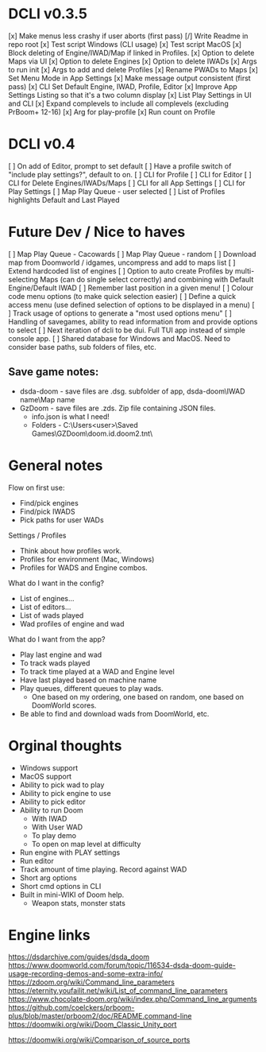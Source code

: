 # DCLI v0.3.5
[x] Make menus less crashy if user aborts (first pass)
[/] Write Readme in repo root
[x] Test script Windows (CLI usage)
[x] Test script MacOS
[x] Block deleting of Engine/IWAD/Map if linked in Profiles.
[x] Option to delete Maps via UI
[x] Option to delete Engines
[x] Option to delete IWADs
[x] Args to run init
[x] Args to add and delete Profiles
[x] Rename PWADs to Maps
[x] Set Menu Mode in App Settings
[x] Make message output consistent (first pass)
[x] CLI Set Default Engine, IWAD, Profile, Editor
[x] Improve App Settings Listing so that it's a two column display
[x] List Play Settings in UI and CLI
[x] Expand complevels to include all complevels (excluding PrBoom+ 12-16)
[x] Arg for play-profile <profile name>
[x] Run count on Profile

# DCLI v0.4
[ ] On add of Editor, prompt to set default
[ ] Have a profile switch of "include play settings?", default to on.
[ ] CLI for Profile
[ ] CLI for Editor
[ ] CLI for Delete Engines/IWADs/Maps
[ ] CLI for all App Settings
[ ] CLI for Play Settings
[ ] Map Play Queue - user selected
[ ] List of Profiles highlights Default and Last Played

# Future Dev / Nice to haves
[ ] Map Play Queue - Cacowards
[ ] Map Play Queue - random
[ ] Download map from Doomworld / idgames, uncompress and add to maps list
[ ] Extend hardcoded list of engines
[ ] Option to auto create Profiles by multi-selecting Maps (can do single select correctly) and combining with Default Engine/Default IWAD
[ ] Remember last position in a given menu!
[ ] Colour code menu options (to make quick selection easier)
[ ] Define a quick access menu (use defined selection of options to be displayed in a menu)
[ ] Track usage of options to generate a "most used options menu"
[ ] Handling of savegames, ability to read information from and provide options to select
[ ] Next iteration of dcli to be dui. Full TUI app instead of simple console app.
[ ] Shared database for Windows and MacOS. Need to consider base paths, sub folders of files, etc.

## Save game notes:
 - dsda-doom - save files are .dsg. subfolder of app, dsda-doom\IWAD name\Map name
 - GzDoom - save files are .zds. Zip file containing JSON files.
    - info.json is what I need!
    - Folders - C:\Users\<user>\Saved Games\GZDoom\doom.id.doom2.tnt\

# General notes
Flow on first use:
 - Find/pick engines
 - Find/pick IWADS
 - Pick paths for user WADs

Settings / Profiles
 - Think about how profiles work.
 - Profiles for environment (Mac, Windows)
 - Profiles for WADS and Engine combos.

What do I want in the config?
 - List of engines...
 - List of editors...
 - List of wads played
 - Wad profiles of engine and wad

What do I want from the app?
 - Play last engine and wad
 - To track wads played
 - To track time played at a WAD and Engine level
 - Have last played based on machine name
 - Play queues, different queues to play wads.
    - One based on my ordering, one based on random, one based on DoomWorld scores.
 - Be able to find and download wads from DoomWorld, etc.

# Orginal thoughts
- Windows support
- MacOS support
- Ability to pick wad to play
- Ability to pick engine to use
- Ability to pick editor
- Ability to run Doom
    - With IWAD
    - With User WAD
    - To play demo
    - To open on map level at difficulty
- Run engine with PLAY settings
- Run editor
- Track amount of time playing. Record against WAD
- Short arg options
- Short cmd options in CLI
- Built in mini-WIKI of Doom help.
    - Weapon stats, monster stats

# Engine links
https://dsdarchive.com/guides/dsda_doom
https://www.doomworld.com/forum/topic/116534-dsda-doom-guide-usage-recording-demos-and-some-extra-info/
https://zdoom.org/wiki/Command_line_parameters
https://eternity.youfailit.net/wiki/List_of_command_line_parameters
https://www.chocolate-doom.org/wiki/index.php/Command_line_arguments
https://github.com/coelckers/prboom-plus/blob/master/prboom2/doc/README.command-line
https://doomwiki.org/wiki/Doom_Classic_Unity_port


https://doomwiki.org/wiki/Comparison_of_source_ports